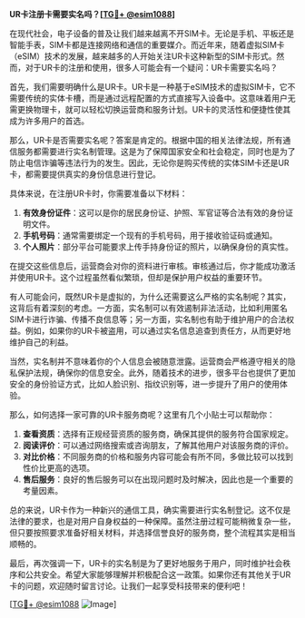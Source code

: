 **UR卡注册卡需要实名吗？[[TG💪+ @esim1088](https://t.me/s/esim1088)]**

在现代社会，电子设备的普及让我们越来越离不开SIM卡。无论是手机、平板还是智能手表，SIM卡都是连接网络和通信的重要媒介。而近年来，随着虚拟SIM卡（eSIM）技术的发展，越来越多的人开始关注UR卡这种新型的SIM卡形式。然而，对于UR卡的注册和使用，很多人可能会有一个疑问：UR卡需要实名吗？

首先，我们需要明确什么是UR卡。UR卡是一种基于eSIM技术的虚拟SIM卡，它不需要传统的实体卡槽，而是通过远程配置的方式直接写入设备中。这意味着用户无需更换物理卡，就可以轻松切换运营商和服务计划。UR卡的灵活性和便捷性使其成为许多用户的首选。

那么，UR卡是否需要实名呢？答案是肯定的。根据中国的相关法律法规，所有通信服务都需要进行实名制管理。这是为了保障国家安全和社会稳定，同时也是为了防止电信诈骗等违法行为的发生。因此，无论你是购买传统的实体SIM卡还是UR卡，都需要提供真实的身份信息进行登记。

具体来说，在注册UR卡时，你需要准备以下材料：

1. **有效身份证件**：这可以是你的居民身份证、护照、军官证等合法有效的身份证明文件。
2. **手机号码**：通常需要绑定一个现有的手机号码，用于接收验证码或通知。
3. **个人照片**：部分平台可能要求上传手持身份证的照片，以确保身份的真实性。

在提交这些信息后，运营商会对你的资料进行审核。审核通过后，你才能成功激活并使用UR卡。这个过程虽然看似繁琐，但却是保护用户权益的重要环节。

有人可能会问，既然UR卡是虚拟的，为什么还需要这么严格的实名制呢？其实，这背后有着深刻的考虑。一方面，实名制可以有效遏制非法活动，比如利用匿名SIM卡进行诈骗、传播不良信息等；另一方面，实名制也有助于维护用户的合法权益。例如，如果你的UR卡被盗用，可以通过实名信息追查到责任方，从而更好地维护自己的利益。

当然，实名制并不意味着你的个人信息会被随意泄露。运营商会严格遵守相关的隐私保护法规，确保你的信息安全。此外，随着技术的进步，很多平台也提供了更加安全的身份验证方式，比如人脸识别、指纹识别等，进一步提升了用户的使用体验。

那么，如何选择一家可靠的UR卡服务商呢？这里有几个小贴士可以帮助你：

1. **查看资质**：选择有正规经营资质的服务商，确保其提供的服务符合国家规定。
2. **阅读评价**：可以通过网络搜索或咨询朋友，了解其他用户对该服务商的评价。
3. **对比价格**：不同服务商的价格和服务内容可能会有所不同，多做比较可以找到性价比更高的选项。
4. **售后服务**：良好的售后服务可以在出现问题时及时解决，因此也是一个重要的考量因素。

总的来说，UR卡作为一种新兴的通信工具，确实需要进行实名制登记。这不仅是法律的要求，也是对用户自身权益的一种保障。虽然注册过程可能稍微复杂一些，但只要按照要求准备好相关材料，并选择信誉良好的服务商，整个流程其实是相当顺畅的。

最后，再次强调一下，UR卡的实名制是为了更好地服务于用户，同时维护社会秩序和公共安全。希望大家能够理解并积极配合这一政策。如果你还有其他关于UR卡的问题，欢迎随时留言讨论。让我们一起享受科技带来的便利吧！

[[TG💪+ @esim1088](https://t.me/s/esim1088) ![Image](https://i.postimg.cc/4NQfJmqS/Snipaste-2025-05-13-00-14-12.png)]